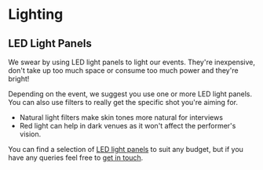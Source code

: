 # Lighting

## LED Light Panels

We swear by using LED light panels to light our events. They're inexpensive, don't take up too much space or consume too much power and they're bright! 

Depending on the event, we suggest you use one or more LED light panels. You can also use filters to really get the specific shot you're aiming for.

 - Natural light filters make skin tones more natural for interviews
 - Red light can help in dark venues as it won't affect the performer's vision.

You can find a selection of [LED light panels](http://www.tomtop.com/Cameras-Photo-Accessories/LED-Video-Lights-Accessories/LED-Video-Lights) to suit any budget, but if you have any queries feel free to [get in touch](mailto:support@chew.tv).
